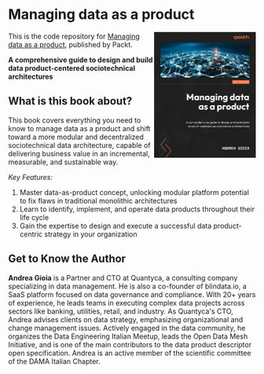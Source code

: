 # Managing data as a product

<img src="./Cover/Book-Cover.png" alt="Shipping & Fee Details" height="256px" align="right">

This is the code repository for [Managing data as a product](#), published by Packt.

**A comprehensive guide to design and build data product-centered sociotechnical architectures**

## What is this book about?

This book covers everything you need to know to manage data as a product and shift toward a more modular and decentralized sociotechnical data architecture, capable of delivering business value in an incremental, measurable, and sustainable way. 

*Key Features:*
1. Master data-as-product concept, unlocking modular platform potential to fix flaws in traditional monolithic architectures
1. Learn to identify, implement, and operate data products throughout their life cycle
1. Gain the expertise to design and execute a successful data product-centric strategy in your organization


## Get to Know the Author
**Andrea Gioia** is a Partner and CTO at Quantyca, a consulting company specializing in data management. He is also a co-founder of blindata.io, a SaaS platform focused on data governance and compliance. With 20+ years of experience, he leads teams in executing complex data projects across sectors like banking, utilities, retail, and industry. As Quantyca's CTO, Andrea advises clients on data strategy, emphasizing organizational and change management issues. Actively engaged in the data community, he organizes the Data Engineering Italian Meetup, leads the Open Data Mesh Initiative, and is one of the main contributors to the data product descriptor open specification. Andrea is an active member of the scientific committee of the DAMA Italian Chapter.



